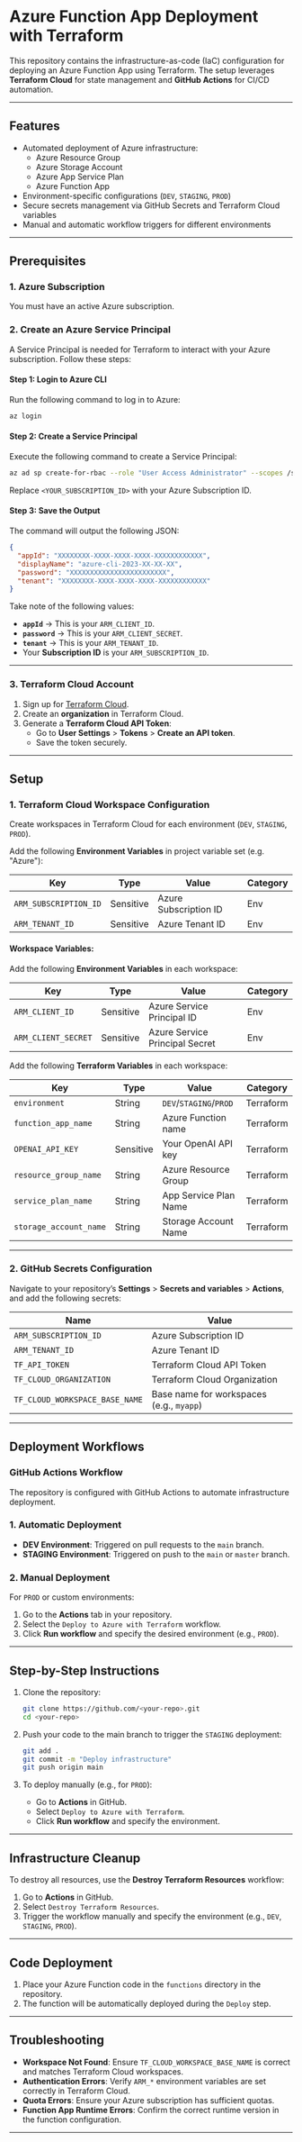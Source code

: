 # **Azure Function App Deployment with Terraform**

This repository contains the infrastructure-as-code (IaC) configuration for deploying an Azure Function App using Terraform. The setup leverages **Terraform Cloud** for state management and **GitHub Actions** for CI/CD automation.

---

## **Features**
- Automated deployment of Azure infrastructure:
  - Azure Resource Group
  - Azure Storage Account
  - Azure App Service Plan
  - Azure Function App
- Environment-specific configurations (`DEV`, `STAGING`, `PROD`)
- Secure secrets management via GitHub Secrets and Terraform Cloud variables
- Manual and automatic workflow triggers for different environments

---

## **Prerequisites**
### 1. **Azure Subscription**
You must have an active Azure subscription.

### 2. **Create an Azure Service Principal**
A Service Principal is needed for Terraform to interact with your Azure subscription. Follow these steps:

#### **Step 1: Login to Azure CLI**
Run the following command to log in to Azure:
```bash
az login
```

#### **Step 2: Create a Service Principal**
Execute the following command to create a Service Principal:
```bash
az ad sp create-for-rbac --role "User Access Administrator" --scopes /subscriptions/<YOUR_SUBSCRIPTION_ID>
```

Replace `<YOUR_SUBSCRIPTION_ID>` with your Azure Subscription ID.

#### **Step 3: Save the Output**
The command will output the following JSON:
```json
{
  "appId": "XXXXXXXX-XXXX-XXXX-XXXX-XXXXXXXXXXXX",
  "displayName": "azure-cli-2023-XX-XX-XX",
  "password": "XXXXXXXXXXXXXXXXXXXXXXXX",
  "tenant": "XXXXXXXX-XXXX-XXXX-XXXX-XXXXXXXXXXXX"
}
```
Take note of the following values:
- **`appId`** → This is your `ARM_CLIENT_ID`.
- **`password`** → This is your `ARM_CLIENT_SECRET`.
- **`tenant`** → This is your `ARM_TENANT_ID`.
- Your **Subscription ID** is your `ARM_SUBSCRIPTION_ID`.

---

### 3. **Terraform Cloud Account**
1. Sign up for [Terraform Cloud](https://app.terraform.io).
2. Create an **organization** in Terraform Cloud.
3. Generate a **Terraform Cloud API Token**:
   - Go to **User Settings** > **Tokens** > **Create an API token**.
   - Save the token securely.

---

## **Setup**

### **1. Terraform Cloud Workspace Configuration**
Create workspaces in Terraform Cloud for each environment (`DEV`, `STAGING`, `PROD`).

Add the following **Environment Variables** in project variable set (e.g. "Azure"):

| Key                   | Type      | Value                          | Category |
|-----------------------|-----------|--------------------------------|----------|
| `ARM_SUBSCRIPTION_ID` | Sensitive | Azure Subscription ID          | Env      |
| `ARM_TENANT_ID`       | Sensitive | Azure Tenant ID                | Env      |

#### Workspace Variables:
Add the following **Environment Variables** in each workspace:

| Key                   | Type      | Value                          | Category |
|-----------------------|-----------|--------------------------------|----------|
| `ARM_CLIENT_ID`       | Sensitive | Azure Service Principal ID     | Env      |
| `ARM_CLIENT_SECRET`   | Sensitive | Azure Service Principal Secret | Env      |


Add the following **Terraform Variables** in each workspace:

| Key                   | Type      | Value                  | Category   |
|-----------------------|-----------|------------------------|------------|
| `environment`         | String    | `DEV`/`STAGING`/`PROD` | Terraform  |
| `function_app_name`   | String    | Azure Function name    | Terraform  |
| `OPENAI_API_KEY`      | Sensitive | Your OpenAI API key    | Terraform  |
| `resource_group_name` | String    | Azure Resource Group   | Terraform  |
| `service_plan_name`   | String    | App Service Plan Name  | Terraform  |
| `storage_account_name`| String    | Storage Account Name   | Terraform  |

---

### **2. GitHub Secrets Configuration**
Navigate to your repository’s **Settings** > **Secrets and variables** > **Actions**, and add the following secrets:

| Name                               | Value                           |
|------------------------------------|---------------------------------|
| `ARM_SUBSCRIPTION_ID`              | Azure Subscription ID           |
| `ARM_TENANT_ID`                    | Azure Tenant ID                 |
| `TF_API_TOKEN`                     | Terraform Cloud API Token       |
| `TF_CLOUD_ORGANIZATION`            | Terraform Cloud Organization    |
| `TF_CLOUD_WORKSPACE_BASE_NAME`     | Base name for workspaces (e.g., `myapp`) |

---

## **Deployment Workflows**

### **GitHub Actions Workflow**
The repository is configured with GitHub Actions to automate infrastructure deployment.

### **1. Automatic Deployment**
- **DEV Environment**: Triggered on pull requests to the `main` branch.
- **STAGING Environment**: Triggered on push to the `main` or `master` branch.

### **2. Manual Deployment**
For `PROD` or custom environments:
1. Go to the **Actions** tab in your repository.
2. Select the `Deploy to Azure with Terraform` workflow.
3. Click **Run workflow** and specify the desired environment (e.g., `PROD`).

---

## **Step-by-Step Instructions**

1. Clone the repository:
   ```bash
   git clone https://github.com/<your-repo>.git
   cd <your-repo>
   ```

2. Push your code to the main branch to trigger the `STAGING` deployment:
   ```bash
   git add .
   git commit -m "Deploy infrastructure"
   git push origin main
   ```

3. To deploy manually (e.g., for `PROD`):
   - Go to **Actions** in GitHub.
   - Select `Deploy to Azure with Terraform`.
   - Click **Run workflow** and specify the environment.

---

## **Infrastructure Cleanup**

To destroy all resources, use the **Destroy Terraform Resources** workflow:
1. Go to **Actions** in GitHub.
2. Select `Destroy Terraform Resources`.
3. Trigger the workflow manually and specify the environment (e.g., `DEV`, `STAGING`, `PROD`).

---

## **Code Deployment**
1. Place your Azure Function code in the `functions` directory in the repository.
2. The function will be automatically deployed during the `Deploy` step.

---

## **Troubleshooting**

- **Workspace Not Found**: Ensure `TF_CLOUD_WORKSPACE_BASE_NAME` is correct and matches Terraform Cloud workspaces.
- **Authentication Errors**: Verify `ARM_*` environment variables are set correctly in Terraform Cloud.
- **Quota Errors**: Ensure your Azure subscription has sufficient quotas.
- **Function App Runtime Errors**: Confirm the correct runtime version in the function configuration.

---